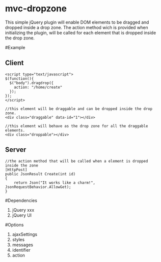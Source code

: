 mvc-dropzone
============

This simple jQuery plugin will enable DOM elements to be dragged and dropped inside a drop zone.
The action method wich is provided when initializing the plugin, will be called for each element that is dropped inside the drop zone.

#Example

## Client
    <script type="text/javascript">
    $(function(){
      $("body").dragdrop({
        action: "/home/create"
      });
    });
    </script>
    
    //this element will be draggable and can be dropped inside the drop zone.
    <div class="draggable" data-id="1"></div> 
    
    //this element will behave as the drop zone for all the draggable elements.
    <div class="droppable"></div>
    
## Server
    //the action method that will be called when a element is dropped inside the zone
    [HttpPost]
    public JsonResult Create(int id)
    {
        return Json("It works like a charm!", JsonRequestBehavior.AllowGet);
    }

#Dependencies
1.  jQuery xxx
2.  jQuery UI

#Options

1.  ajaxSettings
2.  styles
3.  messages
4.  identifier
5.  action
